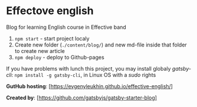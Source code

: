 # Effectove english

Blog for learning English course in Effective band

1. `npm start` - start project localy
2. Create new folder (```./content/blog/```) and new md-file inside that folder to create new article
3. `npm deploy` - deploy to Github-pages

If you have problems with lunch this project, you may install globaly *gatsby-cli*: `npm install -g gatsby-cli`, in Linux OS with a *sudo* rights

**GutHub hosting**: [https://evgenyleukhin.github.io/effective-english/]

**Created by**: [https://github.com/gatsbyjs/gatsby-starter-blog]

